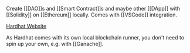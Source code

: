 Create [[DAO]]s and [[Smart Contract]]s and maybe other [[DApp]]  with [[Solidity]] on [[Ethereum]] locally. Comes with [[VSCode]] integration.

[Hardhat Website](https://hardhat.org/)

As Hardhat comes with its own local blockchain runner, you don't need to spin up your own, e.g. with [[Ganache]].